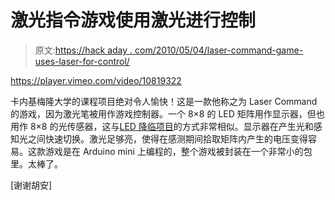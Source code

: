 # 激光指令游戏使用激光进行控制

> 原文:[https://hack aday . com/2010/05/04/laser-command-game-uses-laser-for-control/](https://hackaday.com/2010/05/04/laser-command-game-uses-laser-for-control/)

<https://player.vimeo.com/video/10819322>

</div> <p>卡内基梅隆大学的课程项目绝对令人愉快！这是一款他称之为 Laser Command 的游戏，因为激光笔被用作游戏控制器。一个 8×8 的 LED 矩阵用作显示器，但也用作 8×8 的光传感器，这与<a href="http://hackaday.com/2009/12/20/advent-wreath-from-parts-you-have-on-hand/">LED 降临项目</a>的方式非常相似。显示器在产生光和感知光之间快速切换。激光足够亮，使得在感测期间拾取矩阵内产生的电压变得容易。这款游戏是在 Arduino mini 上编程的，整个游戏被封装在一个非常小的包里。太棒了。</p> <p>[谢谢胡安]</p> </body> </html>